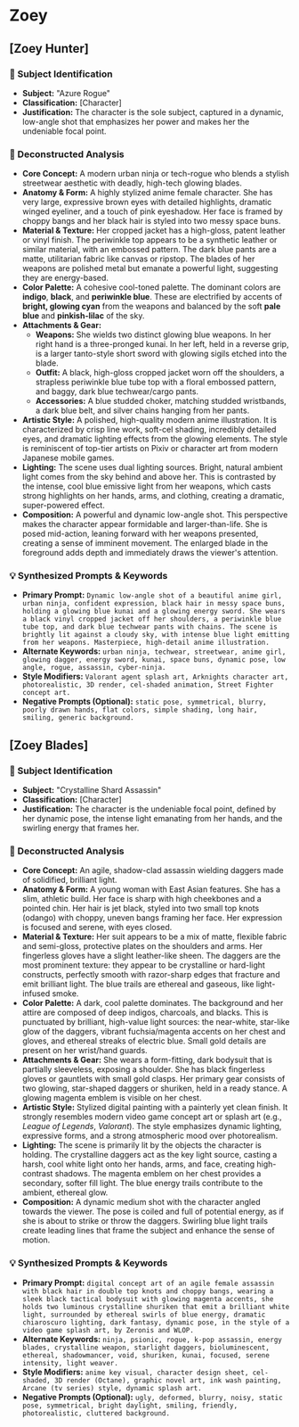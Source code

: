 # Zoey

## [Zoey Hunter]

### 🎯 Subject Identification
* **Subject:** "Azure Rogue"
* **Classification:** [Character]
* **Justification:** The character is the sole subject, captured in a dynamic, low-angle shot that emphasizes her power and makes her the undeniable focal point.

### 🔬 Deconstructed Analysis
* **Core Concept:** A modern urban ninja or tech-rogue who blends a stylish streetwear aesthetic with deadly, high-tech glowing blades.
* **Anatomy & Form:** A highly stylized anime female character. She has very large, expressive brown eyes with detailed highlights, dramatic winged eyeliner, and a touch of pink eyeshadow. Her face is framed by choppy bangs and her black hair is styled into two messy space buns.
* **Material & Texture:** Her cropped jacket has a high-gloss, patent leather or vinyl finish. The periwinkle top appears to be a synthetic leather or similar material, with an embossed pattern. The dark blue pants are a matte, utilitarian fabric like canvas or ripstop. The blades of her weapons are polished metal but emanate a powerful light, suggesting they are energy-based.
* **Color Palette:** A cohesive cool-toned palette. The dominant colors are **indigo**, **black**, and **periwinkle blue**. These are electrified by accents of **bright, glowing cyan** from the weapons and balanced by the soft **pale blue** and **pinkish-lilac** of the sky.
* **Attachments & Gear:**
    * **Weapons:** She wields two distinct glowing blue weapons. In her right hand is a three-pronged kunai. In her left, held in a reverse grip, is a larger tanto-style short sword with glowing sigils etched into the blade.
    * **Outfit:** A black, high-gloss cropped jacket worn off the shoulders, a strapless periwinkle blue tube top with a floral embossed pattern, and baggy, dark blue techwear/cargo pants.
    * **Accessories:** A blue studded choker, matching studded wristbands, a dark blue belt, and silver chains hanging from her pants.
* **Artistic Style:** A polished, high-quality modern anime illustration. It is characterized by crisp line work, soft-cel shading, incredibly detailed eyes, and dramatic lighting effects from the glowing elements. The style is reminiscent of top-tier artists on Pixiv or character art from modern Japanese mobile games.
* **Lighting:** The scene uses dual lighting sources. Bright, natural ambient light comes from the sky behind and above her. This is contrasted by the intense, cool blue emissive light from her weapons, which casts strong highlights on her hands, arms, and clothing, creating a dramatic, super-powered effect.
* **Composition:** A powerful and dynamic low-angle shot. This perspective makes the character appear formidable and larger-than-life. She is posed mid-action, leaning forward with her weapons presented, creating a sense of imminent movement. The enlarged blade in the foreground adds depth and immediately draws the viewer's attention.

### 💡 Synthesized Prompts & Keywords
* **Primary Prompt:** `Dynamic low-angle shot of a beautiful anime girl, urban ninja, confident expression, black hair in messy space buns, holding a glowing blue kunai and a glowing energy sword. She wears a black vinyl cropped jacket off her shoulders, a periwinkle blue tube top, and dark blue techwear pants with chains. The scene is brightly lit against a cloudy sky, with intense blue light emitting from her weapons. Masterpiece, high-detail anime illustration.`
* **Alternate Keywords:** `urban ninja, techwear, streetwear, anime girl, glowing dagger, energy sword, kunai, space buns, dynamic pose, low angle, rogue, assassin, cyber-ninja.`
* **Style Modifiers:** `Valorant agent splash art, Arknights character art, photorealistic, 3D render, cel-shaded animation, Street Fighter concept art.`
* **Negative Prompts (Optional):** `static pose, symmetrical, blurry, poorly drawn hands, flat colors, simple shading, long hair, smiling, generic background.`

## [Zoey Blades]

### 🎯 Subject Identification
* **Subject:** "Crystalline Shard Assassin"
* **Classification:** [Character]
* **Justification:** The character is the undeniable focal point, defined by her dynamic pose, the intense light emanating from her hands, and the swirling energy that frames her.

### 🔬 Deconstructed Analysis
* **Core Concept:** An agile, shadow-clad assassin wielding daggers made of solidified, brilliant light.
* **Anatomy & Form:** A young woman with East Asian features. She has a slim, athletic build. Her face is sharp with high cheekbones and a pointed chin. Her hair is jet black, styled into two small top knots (odango) with choppy, uneven bangs framing her face. Her expression is focused and serene, with eyes closed.
* **Material & Texture:** Her suit appears to be a mix of matte, flexible fabric and semi-gloss, protective plates on the shoulders and arms. Her fingerless gloves have a slight leather-like sheen. The daggers are the most prominent texture: they appear to be crystalline or hard-light constructs, perfectly smooth with razor-sharp edges that fracture and emit brilliant light. The blue trails are ethereal and gaseous, like light-infused smoke.
* **Color Palette:** A dark, cool palette dominates. The background and her attire are composed of deep indigos, charcoals, and blacks. This is punctuated by brilliant, high-value light sources: the near-white, star-like glow of the daggers, vibrant fuchsia/magenta accents on her chest and gloves, and ethereal streaks of electric blue. Small gold details are present on her wrist/hand guards.
* **Attachments & Gear:** She wears a form-fitting, dark bodysuit that is partially sleeveless, exposing a shoulder. She has black fingerless gloves or gauntlets with small gold clasps. Her primary gear consists of two glowing, star-shaped daggers or shuriken, held in a ready stance. A glowing magenta emblem is visible on her chest.
* **Artistic Style:** Stylized digital painting with a painterly yet clean finish. It strongly resembles modern video game concept art or splash art (e.g., *League of Legends*, *Valorant*). The style emphasizes dynamic lighting, expressive forms, and a strong atmospheric mood over photorealism.
* **Lighting:** The scene is primarily lit by the objects the character is holding. The crystalline daggers act as the key light source, casting a harsh, cool white light onto her hands, arms, and face, creating high-contrast shadows. The magenta emblem on her chest provides a secondary, softer fill light. The blue energy trails contribute to the ambient, ethereal glow.
* **Composition:** A dynamic medium shot with the character angled towards the viewer. The pose is coiled and full of potential energy, as if she is about to strike or throw the daggers. Swirling blue light trails create leading lines that frame the subject and enhance the sense of motion.

### 💡 Synthesized Prompts & Keywords
* **Primary Prompt:** `digital concept art of an agile female assassin with black hair in double top knots and choppy bangs, wearing a sleek black tactical bodysuit with glowing magenta accents, she holds two luminous crystalline shuriken that emit a brilliant white light, surrounded by ethereal swirls of blue energy, dramatic chiaroscuro lighting, dark fantasy, dynamic pose, in the style of a video game splash art, by Zeronis and WLOP.`
* **Alternate Keywords:** `ninja, psionic, rogue, k-pop assassin, energy blades, crystalline weapon, starlight daggers, bioluminescent, ethereal, shadowmancer, void, shuriken, kunai, focused, serene intensity, light weaver.`
* **Style Modifiers:** `anime key visual, character design sheet, cel-shaded, 3D render (Octane), graphic novel art, ink wash painting, Arcane (tv series) style, dynamic splash art.`
* **Negative Prompts (Optional):** `ugly, deformed, blurry, noisy, static pose, symmetrical, bright daylight, smiling, friendly, photorealistic, cluttered background.`